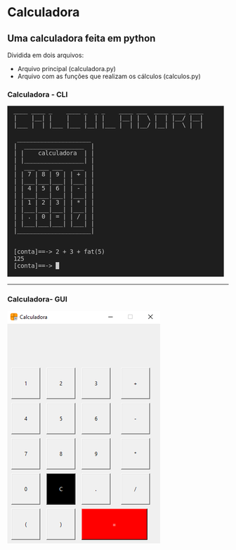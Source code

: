 <h1>Calculadora</h1>

<h2>Uma calculadora feita em python</h2>

<p>Dividida em dois arquivos: </p>

<ul>
    <li>Arquivo principal (calculadora.py)</li>
    <li>Arquivo com as funções que realizam os cálculos (calculos.py)</li>
</ul>

<h3>Calculadora - CLI</h3>
<img src="img/calculadora.png" alt="foto da calculadora">

<hr>

<h3>Calculadora- GUI</h3>
<img src="img/calculadora2.png" alt="Foto da calculadora">